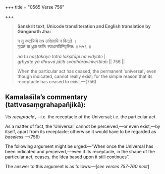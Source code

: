 +++
title = "0565 Verse 756"

+++
> **Sanskrit text, Unicode transliteration and English translation by Ganganath Jha:** 
>
> न तु नष्टक्रिये तत्र लक्षितापि न विद्यते ।  
> गृह्यते या ध्रुवा जातिः स्वाधारविनिवृत्तितः ॥ ७५६ ॥ 
>
> *na tu naṣṭakriye tatra lakṣitāpi na vidyate* \|  
> *gṛhyate yā dhruvā jātiḥ svādhāravinivṛttitaḥ* \|\| 756 \|\| 
>
> When the particular act has ceased, the permanent ‘universal’, even though indicated, cannot really exist; for the simple reason that its receptacle has ceased to exist.—(756)



## Kamalaśīla’s commentary (tattvasaṃgrahapañjikā):

‘*Its receptacle*’,—i.e. the receptacle of the Universal; i.e. the particular act.

As a matter of fact, the ‘Universal’ cannot be perceived,—or even exist,—by itself, apart from its receptacle; otherwise it would have to be regarded as *baseless*.—(756)

The following argument might be urged:—“When once the Universal has been indicated and perceived,—even if its receptacle, in the shape of the particular act, ceases, the Idea based upon it still continues”.

The answer to this argument is as follows:—[*see verses 757-760 next*]


